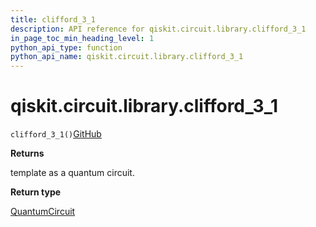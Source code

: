 ```yaml
---
title: clifford_3_1
description: API reference for qiskit.circuit.library.clifford_3_1
in_page_toc_min_heading_level: 1
python_api_type: function
python_api_name: qiskit.circuit.library.clifford_3_1
---
```


# qiskit.circuit.library.clifford\_3\_1

<span id="qiskit.circuit.library.clifford_3_1" />

`clifford_3_1()`[GitHub](https://github.com/qiskit/qiskit/tree/stable/0.41/qiskit/circuit/library/templates/clifford/clifford_3_1.py "view source code")

**Returns**

template as a quantum circuit.

**Return type**

[QuantumCircuit](qiskit.circuit.QuantumCircuit "qiskit.circuit.QuantumCircuit")

